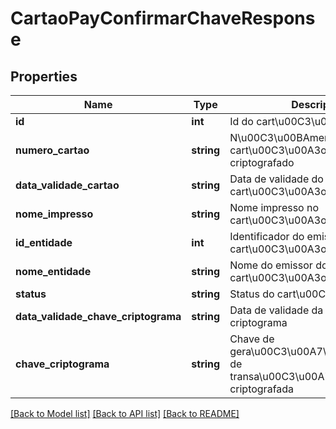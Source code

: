 # CartaoPayConfirmarChaveResponse

## Properties
Name | Type | Description | Notes
------------ | ------------- | ------------- | -------------
**id** | **int** | Id do cart\u00C3\u00A3o | [optional] 
**numero_cartao** | **string** | N\u00C3\u00BAmero do cart\u00C3\u00A3o real criptografado | [optional] 
**data_validade_cartao** | **string** | Data de validade do cart\u00C3\u00A3o | [optional] 
**nome_impresso** | **string** | Nome impresso no cart\u00C3\u00A3o criptografado | [optional] 
**id_entidade** | **int** | Identificador do emissor do cart\u00C3\u00A3o | [optional] 
**nome_entidade** | **string** | Nome do emissor do cart\u00C3\u00A3o | [optional] 
**status** | **string** | Status do cart\u00C3\u00A3o | [optional] 
**data_validade_chave_criptograma** | **string** | Data de validade da chave do criptograma | [optional] 
**chave_criptograma** | **string** | Chave de gera\u00C3\u00A7\u00C3\u00A3o de transa\u00C3\u00A7\u00C3\u00A3o criptografada | [optional] 

[[Back to Model list]](../README.md#documentation-for-models) [[Back to API list]](../README.md#documentation-for-api-endpoints) [[Back to README]](../README.md)


